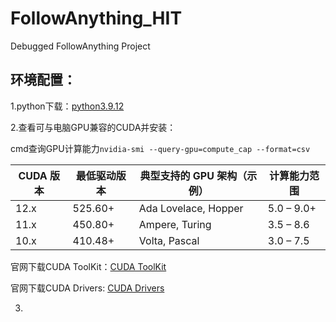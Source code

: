 # FollowAnything_HIT
Debugged FollowAnything Project
## 环境配置：
1.python下载：[python3.9.12](https://www.python.org/downloads/release/python-3912/)

2.查看可与电脑GPU兼容的CUDA并安装：

  cmd查询GPU计算能力`nvidia-smi --query-gpu=compute_cap --format=csv`

| CUDA 版本 | 最低驱动版本 | 典型支持的 GPU 架构（示例） | 计算能力范围 |
|----------|-------------|----------------------------|--------------|
| 12.x     | 525.60+     | Ada Lovelace, Hopper        | 5.0 – 9.0+   |
| 11.x     | 450.80+     | Ampere, Turing              | 3.5 – 8.6    |
| 10.x     | 410.48+     | Volta, Pascal               | 3.0 – 7.5    |

官网下载CUDA ToolKit：[CUDA ToolKit](https://developer.nvidia.com/cuda-toolkit-archive) 

官网下载CUDA Drivers: [CUDA Drivers](https://www.nvidia.com/en-us/drivers/)

3.




